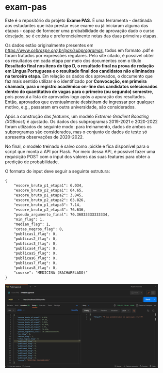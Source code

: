 # exam-pas

Este é o repositório do projeto **Exame PAS**. É uma ferramenta - destinada aos estudantes que irão prestar esse exame ou já iniciaram alguma das etapas - capaz de fornecer uma probabilidade de aprovação dado o curso desejado, se é cotista e preferencialmente notas das duas primeiras etapas.

Os dados estão originalmente presentes em *https://www.cebraspe.org.br/pas/subprogramas*, todos em formato .pdf e foram tratados por expressões regulares. Pelo site citado, é possível obter os resultados em cada etapa por meio dos documentos com o título **Resultado final nos itens do tipo D, o resultado final na prova de redação em Língua Portuguesa e o resultado final dos candidatos não eliminados na terceira etapa**. Em relação os dados dos aprovados, o documento que faz mais sentido utilizar é o identificado por **Convocação, em primeira chamada, para o registro acadêmico on-line dos candidatos selecionados dentro do quantitativo de vagas para o primeiro (ou segundo) semestre**, pois possui a lista de aprovados logo após a apuração dos resultados. Então, aprovados que eventualmente desistiram de ingressar por qualquer motivo, e.g., passaram em outra universidade, são considerados.

Após a construção das *features*, um modelo *Extreme Gradient Boosting (XGBoost)* é ajustado. Os dados dos subprogramas 2019-2021 e 2020-2022 foram utlizados do seguinte modo: para treinamento, dados de ambos os subprogramas são considerados, mas o conjunto de dados de teste só apresenta observações de 2020-2022.

No final, o modelo treinado é salvo como .pickle e fica disponível para o script que monta a API por Flask. Por meio dessa API, é possível fazer uma requisição POST com o input dos valores das suas features para obter a predição de probabilidade.

O formato do input deve seguir a seguinte estrutura:

```
{
    "escore_bruto_p1_etapa1": 6.034,
    "escore_bruto_p2_etapa1": 64.65,
    "escore_bruto_p1_etapa2": 3.845,
    "escore_bruto_p2_etapa2": 63.826,
    "escore_bruto_p1_etapa3": 7.14,
    "escore_bruto_p2_etapa3": 76.636,
    "pseudo_argumento_final": 70.36833333333334,
    "min_flag": 1,
    "median_flag": 1,
    "cotas_negros_flag": 0,
    "publicas1_flag": 0,
    "publicas2_flag": 0,
    "publicas3_flag": 0,
    "publicas4_flag": 0,
    "publicas5_flag": 0,
    "publicas6_flag": 0,
    "publicas7_flag": 0,
    "publicas8_flag": 0,
    "course": "MEDICINA (BACHARELADO)"
}
```

![post_example](reports/figures/post_example.PNG)
